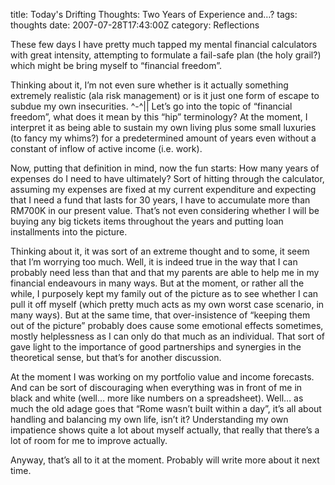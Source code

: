 title: Today's Drifting Thoughts: Two Years of Experience and…?
tags: thoughts
date: 2007-07-28T17:43:00Z
category: Reflections

These few days I have pretty much tapped my mental financial calculators with great intensity, attempting to formulate a fail-safe plan (the holy grail?) which might be bring myself to “financial freedom”.

Thinking about it, I’m not even sure whether is it actually something extremely realistic (ala risk management) or is it just one form of escape to subdue my own insecurities. ^-^|| Let’s go into the topic of “financial freedom”, what does it mean by this “hip” terminology? At the moment, I interpret it as being able to sustain my own living plus some small luxuries (to fancy my whims?) for a predetermined amount of years even without a constant of inflow of active income (i.e. work).

Now, putting that definition in mind, now the fun starts: How many years of expenses do I need to have ultimately? Sort of hitting through the calculator, assuming my expenses are fixed at my current expenditure and expecting that I need a fund that lasts for 30 years, I have to accumulate more than RM700K in our present value. That’s not even considering whether I will be buying any big tickets items throughout the years and putting loan installments into the picture.

Thinking about it, it was sort of an extreme thought and to some, it seem that I’m worrying too much. Well, it is indeed true in the way that I can probably need less than that and that my parents are able to help me in my financial endeavours in many ways. But at the moment, or rather all the while, I purposely kept my family out of the picture as to see whether I can pull it off myself (which pretty much acts as my own worst case scenario, in many ways). But at the same time, that over-insistence of “keeping them out of the picture” probably does cause some emotional effects sometimes, mostly helplessness as I can only do that much as an individual. That sort of gave light to the importance of good partnerships and synergies in the theoretical sense, but that’s for another discussion.

At the moment I was working on my portfolio value and income forecasts. And can be sort of discouraging when everything was in front of me in black and white (well… more like numbers on a spreadsheet). Well… as much the old adage goes that “Rome wasn’t built within a day”, it’s all about handling and balancing my own life, isn’t it? Understanding my own impatience shows quite a lot about myself actually, that really that there’s a lot of room for me to improve actually.

Anyway, that’s all to it at the moment. Probably will write more about it next time.
